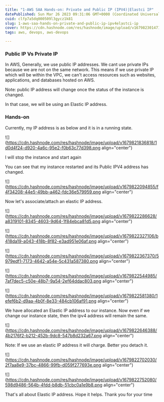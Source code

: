 ```yaml
---
title: "1-AWS SAA Hands-on: Private and Public IP (IPV4)|Elastci IP"
datePublished: Sun Mar 26 2023 09:31:06 GMT+0000 (Coordinated Universal Time)
cuid: clfp7a5dq000509l3gycz1k81
slug: 1-aws-saa-hands-on-private-and-public-ip-ipv4elastci-ip
cover: https://cdn.hashnode.com/res/hashnode/image/upload/v1679823014714/9084883f-ac4e-4382-bf06-bfa0d4be4240.jpeg
tags: aws, devops, aws-devops

---
```


### Public IP Vs Private IP

In AWS, Generally, we use public IP addresses. We cant use private IPs because we are not on the same network. This means if we use private IP which will be within the VPC, we can't access resources such as websites, applications, and databases hosted on AWS.

Note: public IP address will change once the status of the instance is changed.

In that case, we will be using an Elastic IP address.

### Hands-on

Currently, my IP address is as below and it is in a running state.

![](https://cdn.hashnode.com/res/hashnode/image/upload/v1679821836818/1d0d4f24-d920-4a6c-95e2-f0b63c77d398.png align="center")

I will stop the instance and start again

You can see that my instance restarted and its Public IPV4 address has changed.

![](https://cdn.hashnode.com/res/hashnode/image/upload/v1679822094855/f4f34208-44e5-49bb-a462-fdc36e579959.png align="center")

Now let's associate/attach an elastic IP address.

![](https://cdn.hashnode.com/res/hashnode/image/upload/v1679822286628/a8319101-8345-4603-9d64-1f84ebca81d5.png align="center")

![](https://cdn.hashnode.com/res/hashnode/image/upload/v1679822327106/b418da19-a043-418b-8f82-e3ad951e06af.png align="center")

![](https://cdn.hashnode.com/res/hashnode/image/upload/v1679822367370/5979edf1-7173-4642-a54e-5c431a587380.png align="center")

![](https://cdn.hashnode.com/res/hashnode/image/upload/v1679822544985/7af7dec5-c50e-48b7-9a54-2ef64ddac803.png align="center")

![](https://cdn.hashnode.com/res/hashnode/image/upload/v1679822581380/1efef6b2-d9aa-4b0f-8e33-484cb106af91.png align="center")

We have allocated an Elastic IP address to our instance. Now even if we change our instance state, then the ipv4 address will remain the same.

![](https://cdn.hashnode.com/res/hashnode/image/upload/v1679822646388/4b2176f2-b212-452b-9dc8-547b8d232a67.png align="center")

Note: If we use an elastic IP address it will charge. Better you detach it.

![](https://cdn.hashnode.com/res/hashnode/image/upload/v1679822702030/2f7aa8e9-37bc-4866-99fb-d059f277693e.png align="center")

![](https://cdn.hashnode.com/res/hashnode/image/upload/v1679822752080/598d9486-564b-4fdd-b8db-51cbc0a1e9b8.png align="center")

That's all about Elastic IP address. Hope it helps. Thank you for your time